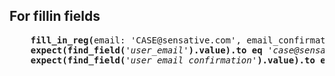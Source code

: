 
<h2>For fillin fields</h2>
<pre>
    <b>fill_in_reg(</b>email: 'CASE@sensative.com', email_confirmation: 'CASE@sensative.com', password: ''<b>)</b>
    <b>expect(find_field(</b><em>'user_email'</em><b>).value).to eq</b> <em>'case@sensative.com'</em>
    <b>expect(find_field(</b><em>'user_email_confirmation'</em><b>).value).to eq</b> <em>'case@sensative.com'</em>   
</pre>
